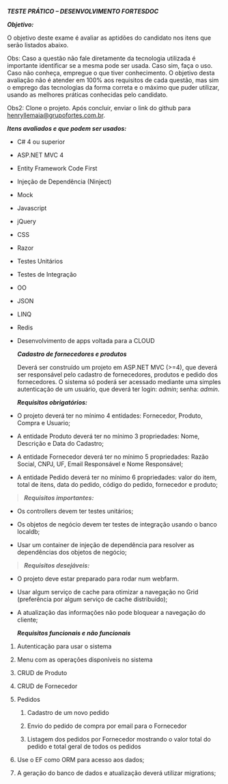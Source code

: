 ***TESTE PRÁTICO – DESENVOLVIMENTO FORTESDOC***

***Objetivo:***

O objetivo deste exame é avaliar as aptidões do candidato nos itens que serão listados abaixo.

Obs: Caso a questão não fale diretamente da tecnologia utilizada é importante identificar se a mesma pode ser usada. Caso sim, faça o uso. Caso não conheça, empregue o que tiver conhecimento. O objetivo desta avaliação não é atender em 100% aos requisitos de cada questão, mas sim o emprego das tecnologias da forma correta e o máximo que puder utilizar, usando as melhores práticas conhecidas pelo candidato.

Obs2: Clone o projeto. Após concluir, enviar o link do github para henryllemaia@grupofortes.com.br.

***Itens avaliados e que podem ser usados:***

-   C\# 4 ou superior

-   ASP.NET MVC 4

-   Entity Framework Code First

-   Injeção de Dependência (Ninject)

-   Mock

-   Javascript

-   jQuery

-   CSS

-   Razor

-   Testes Unitários

-   Testes de Integração

-   OO

-   JSON

-   LINQ

-   Redis

-   Desenvolvimento de apps voltada para a CLOUD

    ***Cadastro de fornecedores e produtos***

    Deverá ser construído um projeto em ASP.NET MVC (&gt;=4), que deverá ser responsável pelo cadastro de fornecedores, produtos e pedido dos fornecedores. O sistema só poderá ser acessado mediante uma simples autenticação de um usuário, que deverá ter login: *admin*; senha: *admin.*

    ***Requisitos obrigatórios:***

<!-- -->

-   O projeto deverá ter no mínimo 4 entidades: Fornecedor, Produto, Compra e Usuario;

-   A entidade Produto deverá ter no mínimo 3 propriedades: Nome, Descrição e Data do Cadastro;

-   A entidade Fornecedor deverá ter no mínimo 5 propriedades: Razão Social, CNPJ,  UF, Email Responsável e Nome Responsável;

-   A entidade Pedido deverá ter no mínimo 6 propriedades: valor do item, total de itens, data do pedido, código do pedido, fornecedor e produto;

> ***Requisitos importantes:***

-   Os controllers devem ter testes unitários;

-   Os objetos de negócio devem ter testes de integração usando o banco localdb;

-   Usar um container de injeção de dependência para resolver as dependências dos objetos de negócio;

> ***Requisitos desejáveis:***

-   O projeto deve estar preparado para rodar num webfarm.

-   Usar algum serviço de cache para otimizar a navegação no Grid (preferência por algum serviço de cache distribuído);

-   A atualização das informações não pode bloquear a navegação do cliente;

    ***Requisitos funcionais e não funcionais***

1.  Autenticação para usar o sistema

2.  Menu com as operações disponíveis no sistema

3.  CRUD de Produto

4.  CRUD de Fornecedor

5.  Pedidos

    1.  Cadastro de um novo pedido

    2.  Envio do pedido de compra por email para o Fornecedor

    3.  Listagem dos pedidos por Fornecedor mostrando o valor total do pedido e total geral de todos os pedidos

6.  Use o EF como ORM para acesso aos dados;

7.  A geração do banco de dados e atualização deverá utilizar migrations;
